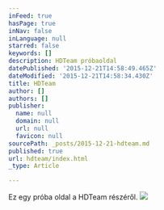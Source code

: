 ```yaml
---
inFeed: true
hasPage: true
inNav: false
inLanguage: null
starred: false
keywords: []
description: HDTeam próbaoldal
datePublished: '2015-12-21T14:58:49.465Z'
dateModified: '2015-12-21T14:58:34.430Z'
title: HDTeam
author: []
authors: []
publisher:
  name: null
  domain: null
  url: null
  favicon: null
sourcePath: _posts/2015-12-21-hdteam.md
published: true
url: hdteam/index.html
_type: Article

---
```

Ez egy próba oldal a HDTeam részéről.
![](https://the-grid-user-content.s3-us-west-2.amazonaws.com/479045a4-3315-4ff8-9a90-f8d191453b20.jpg)